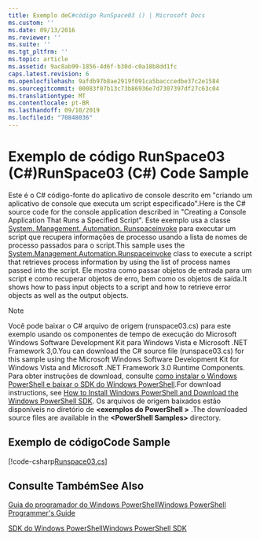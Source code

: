 ```yaml
---
title: Exemplo deC#código RunSpace03 () | Microsoft Docs
ms.custom: ''
ms.date: 09/13/2016
ms.reviewer: ''
ms.suite: ''
ms.tgt_pltfrm: ''
ms.topic: article
ms.assetid: 9ac8ab99-1856-4d6f-b30d-c0a18b8dd1fc
caps.latest.revision: 6
ms.openlocfilehash: 9afdb97b8ae2919f091ca5bacccedbe37c2e1584
ms.sourcegitcommit: 00083f07b13c73b86936e7d7307397df27c63c04
ms.translationtype: MT
ms.contentlocale: pt-BR
ms.lasthandoff: 09/10/2019
ms.locfileid: "70848036"
---
```

# <a name="runspace03-c-code-sample"></a><span data-ttu-id="a207f-102">Exemplo de código RunSpace03 (C#)</span><span class="sxs-lookup"><span data-stu-id="a207f-102">RunSpace03 (C#) Code Sample</span></span>

<span data-ttu-id="a207f-103">Este é o C# código-fonte do aplicativo de console descrito em "criando um aplicativo de console que executa um script especificado".</span><span class="sxs-lookup"><span data-stu-id="a207f-103">Here is the C# source code for the console application described in "Creating a Console Application That Runs a Specified Script".</span></span> <span data-ttu-id="a207f-104">Este exemplo usa a classe [System. Management. Automation. Runspaceinvoke](/dotnet/api/System.Management.Automation.RunspaceInvoke) para executar um script que recupera informações de processo usando a lista de nomes de processo passados para o script.</span><span class="sxs-lookup"><span data-stu-id="a207f-104">This sample uses the [System.Management.Automation.Runspaceinvoke](/dotnet/api/System.Management.Automation.RunspaceInvoke) class to execute a script that retrieves process information by using the list of process names passed into the script.</span></span> <span data-ttu-id="a207f-105">Ele mostra como passar objetos de entrada para um script e como recuperar objetos de erro, bem como os objetos de saída.</span><span class="sxs-lookup"><span data-stu-id="a207f-105">It shows how to pass input objects to a script and how to retrieve error objects as well as the output objects.</span></span>

> [!NOTE]
> <span data-ttu-id="a207f-106">Você pode baixar o C# arquivo de origem (runspace03.cs) para este exemplo usando os componentes de tempo de execução do Microsoft Windows Software Development Kit para Windows Vista e Microsoft .NET Framework 3,0.</span><span class="sxs-lookup"><span data-stu-id="a207f-106">You can download the C# source file (runspace03.cs) for this sample using the Microsoft Windows Software Development Kit for Windows Vista and Microsoft .NET Framework 3.0 Runtime Components.</span></span> <span data-ttu-id="a207f-107">Para obter instruções de download, consulte [como instalar o Windows PowerShell e baixar o SDK do Windows PowerShell](/powershell/developer/installing-the-windows-powershell-sdk).</span><span class="sxs-lookup"><span data-stu-id="a207f-107">For download instructions, see [How to Install Windows PowerShell and Download the Windows PowerShell SDK](/powershell/developer/installing-the-windows-powershell-sdk).</span></span>
> <span data-ttu-id="a207f-108">Os arquivos de origem baixados estão disponíveis no diretório de  **\<exemplos do PowerShell >** .</span><span class="sxs-lookup"><span data-stu-id="a207f-108">The downloaded source files are available in the **\<PowerShell Samples>** directory.</span></span>

## <a name="code-sample"></a><span data-ttu-id="a207f-109">Exemplo de código</span><span class="sxs-lookup"><span data-stu-id="a207f-109">Code Sample</span></span>

[!code-csharp[Runspace03.cs](../../powershell-sdk-samples/SDK-2.0/csharp/Runspace03/Runspace03.cs#L11-L88 "Runspace03.cs")]

## <a name="see-also"></a><span data-ttu-id="a207f-110">Consulte Também</span><span class="sxs-lookup"><span data-stu-id="a207f-110">See Also</span></span>

[<span data-ttu-id="a207f-111">Guia do programador do Windows PowerShell</span><span class="sxs-lookup"><span data-stu-id="a207f-111">Windows PowerShell Programmer's Guide</span></span>](./windows-powershell-programmer-s-guide.md)

[<span data-ttu-id="a207f-112">SDK do Windows PowerShell</span><span class="sxs-lookup"><span data-stu-id="a207f-112">Windows PowerShell SDK</span></span>](../windows-powershell-reference.md)